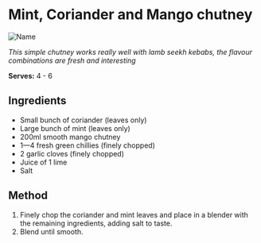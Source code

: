 # Mint, Coriander and Mango chutney

![Name](resources/)

*This simple chutney works really well with lamb seekh kebabs, the flavour combinations are fresh and interesting*

**Serves:** 4 - 6

## Ingredients
- Small bunch of coriander (leaves only)
- Large bunch of mint (leaves only)
- 200ml smooth mango chutney 
- 1—4 fresh green chillies (finely chopped)
- 2 garlic cloves (finely chopped)
- Juice of 1 lime 
- Salt

## Method
1. Finely chop the coriander and mint leaves and place in a blender with the remaining ingredients, adding salt to taste. 
1. Blend until smooth.
